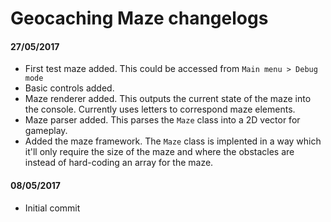 Geocaching Maze changelogs
===========================

#### 27/05/2017
 * First test maze added. This could be accessed from ```Main menu > Debug mode```
 * Basic controls added.
 * Maze renderer added. This outputs the current state of the maze into the console. Currently uses letters to correspond maze elements.
 * Maze parser added. This parses the ```Maze``` class into a 2D vector for gameplay. 
 * Added the maze framework. The ```Maze``` class is implented in a way which it'll only require the size of the maze and where the obstacles are instead of hard-coding an array for the maze. 

#### 08/05/2017
 * Initial commit